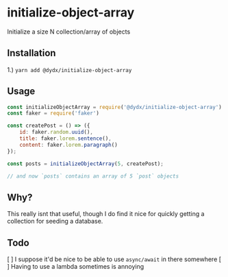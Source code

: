 # initialize-object-array
Initialize a size N collection/array of objects

## Installation
1.) `yarn add @dydx/initialize-object-array`

## Usage
```js
const initializeObjectArray = require('@dydx/initialize-object-array')
const faker = require('faker')

const createPost = () => ({
    id: faker.random.uuid(),
    title: faker.lorem.sentence(),
    content: faker.lorem.paragraph()
});

const posts = initializeObjectArray(5, createPost);

// and now `posts` contains an array of 5 `post` objects
```

## Why?
This really isnt that useful, though I do find it nice for quickly getting a collection for seeding a database.

## Todo
[ ] I suppose it'd be nice to be able to use `async/await` in there somewhere
[ ] Having to use a lambda sometimes is annoying
